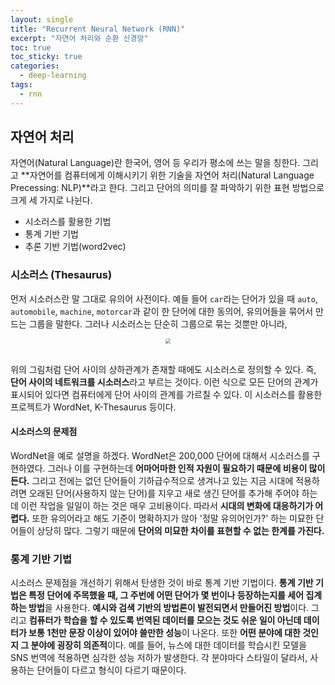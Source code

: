 ```yaml
---
layout: single
title: "Recurrent Neural Network (RNN)"
excerpt: "자연어 처리와 순환 신경망"
toc: true
toc_sticky: true
categories:
  - deep-learning
tags:
  - rnn
---
```


## 자연어 처리
자연어(Natural Language)란 한국어, 영어 등 우리가 평소에 쓰는 말을 칭한다. 그리고 **자연어를 컴퓨터에게 이해시키기 위한 기술을 자연어 처리(Natural Language Precessing: NLP)**라고 한다. 그리고 단어의 의미를 잘 파악하기 위한 표현 방법으로 크게 세 가지로 나뉜다.
* 시소러스를 활용한 기법
* 통계 기반 기법
* 추론 기반 기법(word2vec)

### 시소러스 (Thesaurus)
먼저 시소러스란 말 그대로 유의어 사전이다. 예들 들어 `car`라는 단어가 있을 때 `auto`, `automobile`, `machine`, `motorcar`과 같이 한 단어에 대한 동의어, 유의어들을 묶어서 만드는 그룹을 말한다. 그러나 시소러스는 단순히 그룹으로 묶는 것뿐만 아니라,

<center><img src="{{site.baseurl}}/assets/images/thesaurus.png" style="zoom:50%;" /></center><br>

위의 그림처럼 단어 사이의 상하관계가 존재할 때에도 시소러스로 정의할 수 있다. 즉, **단어 사이의 네트워크를 시소러스**라고 부르는 것이다. 이런 식으로 모든 단어의 관계가 표시되어 있다면 컴퓨터에게 단어 사이의 관계를 가르칠 수 있다. 이 시소러스를 활용한 프로젝트가 WordNet, K-Thesaurus 등이다.

#### 시소러스의 문제점
WordNet을 예로 설명을 하겠다. WordNet은 200,000 단어에 대해서 시소러스를 구현하였다. 그러나 이를 구현하는데 **어마어마한 인적 자원이 필요하기 때문에 비용이 많이 든다.** 그리고 전에는 없던 단어들이 기하급수적으로 생겨나고 있는 지금 시대에 적용하려면 오래된 단어(사용하지 않는 단어)를 지우고 새로 생긴 단어를 추가해 주어야 하는데 이런 작업을 일일이 하는 것은 매우 고비용이다. 따라서 **시대의 변화에 대응하기가 어렵다.** 또한 유의어라고 해도 기준이 명확하지가 않아 '정말 유의어인가?' 하는 미묘한 단어들이 상당히 많다. 그렇기 때문에 **단어의 미묘한 차이를 표현할 수 없는 한계를 가진다.**

### 통계 기반 기법
시소러스 문제점을 개선하기 위해서 탄생한 것이 바로 통계 기반 기법이다. **통계 기반 기법은 특정 단어에 주목했을 때, 그 주번에 어떤 단어가 몇 번이나 등장하는지를 세어 집계하는 방법**을 사용한다. **예시와 검색 기반의 방법론이 발전되면서 만들어진 방법**이다. 그리고 **컴퓨터가 학습을 할 수 있도록 번역된 데이터를 모으는 것도 쉬운 일이 아닌데 데이터가 보통 1천만 문장 이상이 있어야 쓸만한 성능**이 나온다. 또한 **어떤 분야에 대한 것인지 그 분야에 굉장히 의존적**이다. 예를 들어, 뉴스에 대한 데이터를 학습시킨 모델을 SNS 번역에 적용하면 심각한 성능 저하가 발생한다. 각 분야마다 스타일이 달라서, 사용하는 단어들이 다르고 형식이 다르기 때문이다.

<!-- 4:25 -->